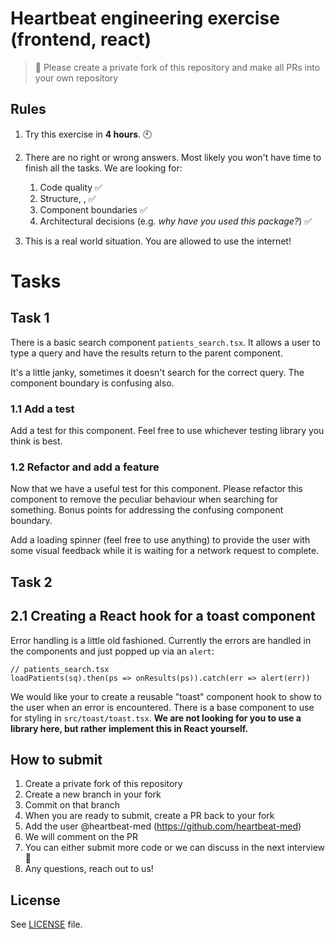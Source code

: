 # Heartbeat engineering exercise (frontend, react)

> 🚨 Please create a private fork of this repository and make all PRs into your own repository

## Rules

1. Try this exercise in **4 hours**. 🕙

2. There are no right or wrong answers. Most likely you won't have time to finish all the tasks. We are looking for:

   1. Code quality ✅
   2. Structure, ,  ✅ 
   3. Component boundaries ✅
   4. Architectural decisions (e.g. _why have you used this package?_) ✅

3. This is a real world situation. You are allowed to use the internet!
# Tasks

## Task 1

There is a basic search component `patients_search.tsx`. It allows a user to type a query and have the results return to the parent component.

It's a little janky, sometimes it doesn't search for the correct query. The component boundary is confusing also.

### 1.1 Add a test

Add a test for this component. Feel free to use whichever testing library you think is best.

### 1.2 Refactor and add a feature

Now that we have a useful test for this component. Please refactor this component to remove the peculiar behaviour when searching for something. Bonus points for addressing the confusing component boundary.

Add a loading spinner (feel free to use anything) to provide the user with some visual feedback while it is waiting for a network request to complete.

## Task 2 

## 2.1 Creating a React hook for a toast component

Error handling is a little old fashioned. Currently the errors are handled in the components and just popped up via an `alert`:

```
// patients_search.tsx
loadPatients(sq).then(ps => onResults(ps)).catch(err => alert(err))
```

We would like your to create a reusable "toast" component hook to show to the user when an error is encountered. There is a base component to use for styling in `src/toast/toast.tsx`. **We are not looking for you to use a library here, but rather implement this in React yourself.**

## How to submit

1. Create a private fork of this repository
2. Create a new branch in your fork
3. Commit on that branch
4. When you are ready to submit, create a PR back to your fork
5. Add the user @heartbeat-med (https://github.com/heartbeat-med)
6. We will comment on the PR
7. You can either submit more code or we can discuss in the next interview 🤘
8. Any questions, reach out to us!

## License

See [LICENSE](LICENSE) file.
